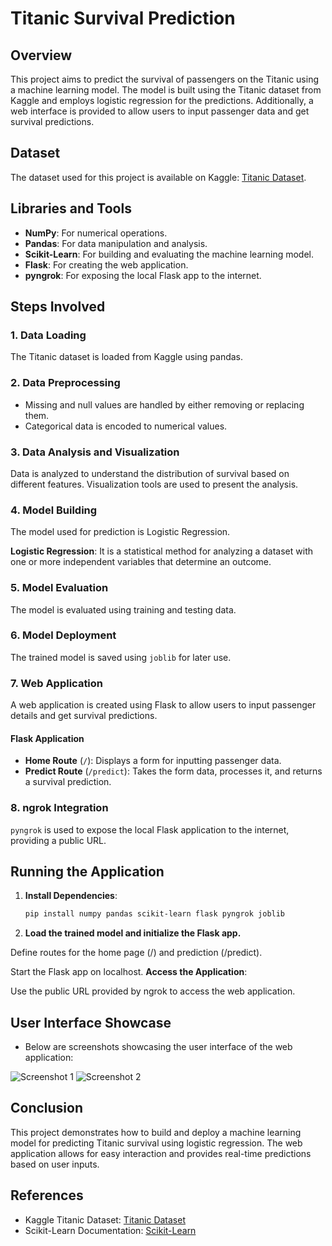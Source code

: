 # Titanic Survival Prediction

## Overview

This project aims to predict the survival of passengers on the Titanic using a machine learning model. The model is built using the Titanic dataset from Kaggle and employs logistic regression for the predictions. Additionally, a web interface is provided to allow users to input passenger data and get survival predictions.

## Dataset

The dataset used for this project is available on Kaggle: [Titanic Dataset](https://www.kaggle.com/datasets/yasserh/titanic-dataset).

## Libraries and Tools

- **NumPy**: For numerical operations.
- **Pandas**: For data manipulation and analysis.
- **Scikit-Learn**: For building and evaluating the machine learning model.
- **Flask**: For creating the web application.
- **pyngrok**: For exposing the local Flask app to the internet.

## Steps Involved

### 1. Data Loading

The Titanic dataset is loaded from Kaggle using pandas.

### 2. Data Preprocessing

- Missing and null values are handled by either removing or replacing them.
- Categorical data is encoded to numerical values.

### 3. Data Analysis and Visualization

Data is analyzed to understand the distribution of survival based on different features. Visualization tools are used to present the analysis.

### 4. Model Building

The model used for prediction is Logistic Regression.

**Logistic Regression**: It is a statistical method for analyzing a dataset with one or more independent variables that determine an outcome.

### 5. Model Evaluation

The model is evaluated using training and testing data.

### 6. Model Deployment

The trained model is saved using `joblib` for later use.

### 7. Web Application

A web application is created using Flask to allow users to input passenger details and get survival predictions.

#### Flask Application

- **Home Route** (`/`): Displays a form for inputting passenger data.
- **Predict Route** (`/predict`): Takes the form data, processes it, and returns a survival prediction.

### 8. ngrok Integration

`pyngrok` is used to expose the local Flask application to the internet, providing a public URL.

## Running the Application

1. **Install Dependencies**:
   
   ```bash
   pip install numpy pandas scikit-learn flask pyngrok joblib


2. **Load the trained model and initialize the Flask app.**

Define routes for the home page (/) and prediction (/predict).

Start the Flask app on localhost.
**Access the Application**:

Use the public URL provided by ngrok to access the web application.

## User Interface Showcase
- Below are screenshots showcasing the user interface of the web application:

![Screenshot 1](titanic_surivival_prediction/titanic_output_1.png)
![Screenshot 2](titanic_surivival_prediction/titanic_output_1.png)

## Conclusion
This project demonstrates how to build and deploy a machine learning model for predicting Titanic survival using logistic regression. The web application allows for easy interaction and provides real-time predictions based on user inputs.

## References

- Kaggle Titanic Dataset: [Titanic Dataset](https://www.kaggle.com/datasets/yasserh/titanic-dataset)
- Scikit-Learn Documentation: [Scikit-Learn](https://scikit-learn.org/stable/)

